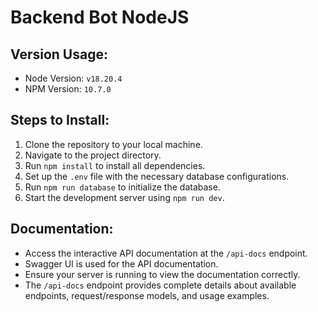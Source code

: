 # Backend Bot NodeJS

## Version Usage:

- Node Version: `v18.20.4`
- NPM Version: `10.7.0`

## Steps to Install:

1. Clone the repository to your local machine.
2. Navigate to the project directory.
3. Run `npm install` to install all dependencies.
4. Set up the `.env` file with the necessary database configurations.
5. Run `npm run database` to initialize the database.
6. Start the development server using `npm run dev`.

## Documentation:

- Access the interactive API documentation at the `/api-docs` endpoint.
- Swagger UI is used for the API documentation.
- Ensure your server is running to view the documentation correctly.
- The `/api-docs` endpoint provides complete details about available endpoints, request/response models, and usage
  examples.